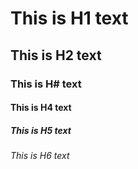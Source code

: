 # This is H1 text
## This is H2 text
### This is H# text
#### This is H4 text
##### This is H5 text 
###### This is H6 text
